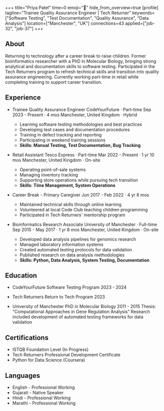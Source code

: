 +++
title="Priya Patel"
time=0
emoji="👤"
hide_from_overview=true
[profile]
tagline="Trainee Quality Assurance Engineer | Tech Returner"
keywords=["Software Testing", "Test Documentation", "Quality Assurance", "Data Analysis"]
location=["Manchester", "UK"]
connections=43
applied=["job-32", "job-37"]
+++

## About

Returning to technology after a career break to raise children. Former bioinformatics researcher with a PhD in Molecular Biology, bringing strong analytical and documentation skills to software testing. Participated in the Tech Returners program to refresh technical skills and transition into quality assurance engineering. Currently working part-time in retail while completing training to support career transition.

## Experience

- Trainee Quality Assurance Engineer
  CodeYourFuture · Part-time
  Sep 2023 - Present · 4 mos
  Manchester, United Kingdom · Hybrid

  - Learning software testing methodologies and best practices
  - Developing test cases and documentation procedures
  - Training in defect tracking and reporting
  - Participating in weekend training sessions
  - **Skills: Manual Testing, Test Documentation, Bug Tracking**

- Retail Assistant
  Tesco Express · Part-time
  Mar 2022 - Present · 1 yr 10 mos
  Manchester, United Kingdom · On-site

  - Operating point-of-sale systems
  - Managing inventory tracking
  - Supporting store operations while pursuing tech transition
  - **Skills: Time Management, System Operations**

- Career Break - Primary Caregiver
  Jun 2017 - Feb 2022 · 4 yr 8 mos

  - Maintained technical skills through online learning
  - Volunteered at local Code Club teaching children programming
  - Participated in Tech Returners' mentorship program

- Bioinformatics Research Associate
  University of Manchester · Full-time
  Sep 2015 - May 2017 · 1 yr 8 mos
  Manchester, United Kingdom · On-site
  - Developed data analysis pipelines for genomics research
  - Managed laboratory information systems
  - Created automated testing protocols for data validation
  - Published research on data analysis methodologies
  - **Skills: Python, Data Analysis, System Testing, Documentation**

## Education

- CodeYourFuture
  Software Testing Program
  2023 - 2024

- Tech Returners
  Return to Tech Program
  2023

- University of Manchester
  PhD in Molecular Biology
  2011 - 2015
  Thesis: "Computational Approaches in Gene Regulation Analysis"
  Research included development of automated testing frameworks for data validation

## Certifications

- ISTQB Foundation Level (In Progress)
- Tech Returners Professional Development Certificate
- Python for Data Science (Coursera)

## Languages

- English - Professional Working
- Gujarati - Native Speaker
- Hindi - Professional Working
- Marathi - Professional Working
